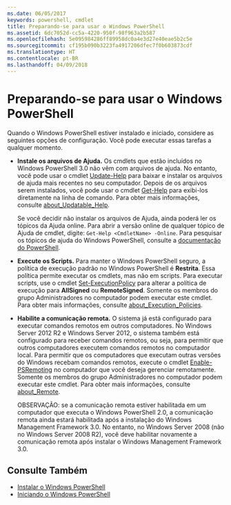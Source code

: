 ```yaml
---
ms.date: 06/05/2017
keywords: powershell, cmdlet
title: Preparando-se para usar o Windows PowerShell
ms.assetid: 6dc7052d-cc5a-4220-950f-98f963a2b587
ms.openlocfilehash: 5e095984286ff89958dc0a4e3d27e40eae5b2c5e
ms.sourcegitcommit: cf195b090b3223fa4917206dfec7f0b603873cdf
ms.translationtype: HT
ms.contentlocale: pt-BR
ms.lasthandoff: 04/09/2018
---
```

# <a name="getting-ready-to-use-windows-powershell"></a>Preparando-se para usar o Windows PowerShell
Quando o Windows PowerShell estiver instalado e iniciado, considere as seguintes opções de configuração. Você pode executar essas tarefas a qualquer momento.

- **Instale os arquivos de Ajuda.** Os cmdlets que estão incluídos no Windows PowerShell 3.0 não vêm com arquivos de ajuda. No entanto, você pode usar o cmdlet [Update-Help](/powershell/module/microsoft.powershell.core/update-help) para baixar e instalar os arquivos de ajuda mais recentes no seu computador. Depois de os arquivos serem instalados, você pode usar o cmdlet [Get-Help](/powershell/module/microsoft.powershell.core/get-help) para exibi-los diretamente na linha de comando. Para obter mais informações, consulte [about_Updatable_Help](/powershell/module/microsoft.powershell.core/about/about_updatable_help).

    Se você decidir não instalar os arquivos de Ajuda, ainda poderá ler os tópicos da Ajuda online. Para abrir a versão online de qualquer tópico de Ajuda de cmdlet, digite: `Get-Help <CmdletName> -Online`. Para pesquisar os tópicos de ajuda do Windows PowerShell, consulte a [documentação do PowerShell](/powershell/scripting).

- **Execute os Scripts.** Para manter o Windows PowerShell seguro, a política de execução padrão no Windows PowerShell é **Restrita**. Essa política permite executar os cmdlets, mas não em scripts. Para executar scripts, use o cmdlet [Set-ExecutionPolicy](/powershell/module/microsoft.powershell.security/set-executionpolicy) para alterar a política de execução para **AllSigned** ou **RemoteSigned**. Somente os membros do grupo Administradores no computador podem executar este cmdlet. Para obter mais informações, consulte [about_Execution_Policies](/powershell/module/microsoft.powershell.core/about/about_execution_policies).

- **Habilite a comunicação remota.** O sistema já está configurado para executar comandos remotos em outros computadores. No Windows Server 2012 R2 e Windows Server 2012, o sistema também está configurado para receber comandos remotos, ou seja, para permitir que outros computadores executem comandos remotos no computador local. Para permitir que os computadores que executam outras versões do Windows recebam comandos remotos, execute o cmdlet [Enable-PSRemoting](/powershell/module/microsoft.powershell.core/enable-psremoting) no computador que você deseja gerenciar remotamente. Somente os membros do grupo Administradores no computador podem executar este cmdlet. Para obter mais informações, consulte [about_Remote](/powershell/module/microsoft.powershell.core/about/about_remote).

    OBSERVAÇÃO: se a comunicação remota estiver habilitada em um computador que executa o Windows PowerShell 2.0, a comunicação remota ainda estará habilitada após a instalação do Windows Management Framework 3.0. No entanto, no Windows Server 2008 (não no Windows Server 2008 R2), você deve habilitar novamente a comunicação remota após instalar o Windows Management Framework 3.0.

## <a name="see-also"></a>Consulte Também
- [Instalar o Windows PowerShell](../setup/Installing-Windows-PowerShell.md)
- [Iniciando o Windows PowerShell](/powershell/scripting/setup/starting-windows-powershell)